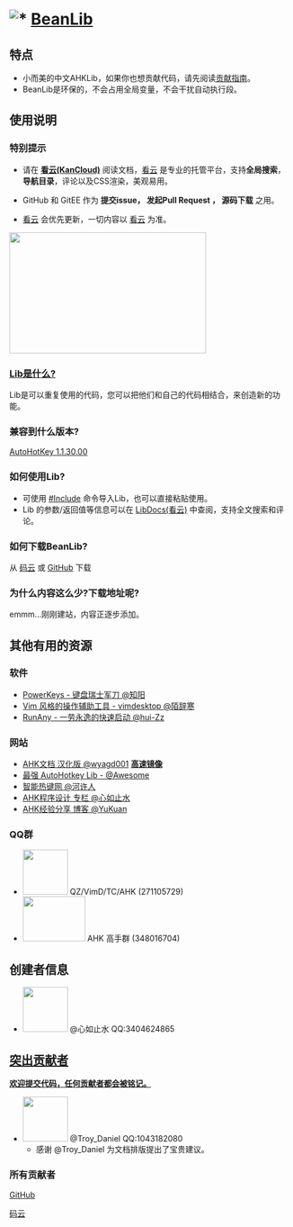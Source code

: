 # ![*](https://raw.githubusercontent.com/Oilj/GitHubPictureBed/master/AHK%E5%B0%8F%E5%9B%BE%E6%A0%87_20190105183041.png) [BeanLib](https://www.kancloud.cn/xrvu_zen/ahk_lib/902301)

## 特点

- 小而美的中文AHKLib，如果你也想贡献代码，请先阅读[贡献指南](https://www.kancloud.cn/xrvu_zen/ahk_lib/901895)。
- BeanLib是环保的，不会占用全局变量，不会干扰自动执行段。

## 使用说明
### 特别提示
- 请在 [**看云(KanCloud)**](https://www.kancloud.cn/xrvu_zen/ahk_lib/902301)  阅读文档，[看云](https://www.kancloud.cn/xrvu_zen/ahk_lib/902301) 是专业的托管平台，支持**全局搜索**，**导航目录**，评论以及CSS渲染，美观易用。

- GitHub 和 GitEE 作为 **提交issue， 发起Pull Request ， 源码下载** 之用。

- [看云](https://www.kancloud.cn/xrvu_zen/ahk_lib/902301) 会优先更新，一切内容以 [看云](https://www.kancloud.cn/xrvu_zen/ahk_lib/902301) 为准。

<img src="https://raw.githubusercontent.com/Oilj/GitHubPictureBed/master/%E7%9C%8B%E4%BA%91%E7%A4%BA%E4%BE%8B20190106110326.png" height="215px" width="350px" > 

### [Lib是什么?](https://wyagd001.github.io/zh-cn/docs/Functions.htm#include)

Lib是可以重复使用的代码，您可以把他们和自己的代码相结合，来创造新的功能。

### 兼容到什么版本?
[AutoHotKey 1.1.30.00](https://wyagd001.github.io/zh-cn/docs/AHKL_ChangeLog.htm)

### 如何使用Lib?

- 可使用 [#Include](https://wyagd001.github.io/zh-cn/docs/Functions.htm#include) 命令导入Lib，也可以直接粘贴使用。
- Lib 的参数/返回值等信息可以在 [LibDocs(看云)](https://www.kancloud.cn/xrvu_zen/ahk_lib/902301) 中查阅，支持全文搜索和评论。

### 如何下载BeanLib?

从 [码云](https://gitee.com/xrvu_zen/BeanLib) 或 [GitHub](https://github.com/Oilj/BeanLib) 下载

### 为什么内容这么少?下载地址呢?

emmm...刚刚建站，内容正逐步添加。

## 其他有用的资源
### 软件
- [PowerKeys - 键盘瑞士军刀 @知阳](https://powerkeys.github.io/)
- [Vim 风格的操作辅助工具 - vimdesktop @陌辞寒](https://github.com/goreliu/vimdesktop)
- [RunAny - 一劳永逸的快速启动 @hui-Zz](https://github.com/hui-Zz/RunAny)

### 网站
- [AHK文档 汉化版 @wyagd001](https://wyagd001.github.io/zh-cn/docs/AutoHotkey.htm)  [**高速镜像**](http://xrvu_zen.gitee.io/wyagd001.github.io/docs/AutoHotkey.htm)
- [最强 AutoHotkey Lib - @Awesome](https://github.com/ahkscript/awesome-AutoHotkey) 
- [智能热键网 @河许人](https://www.autoahk.com/)
- [AHK程序设计 专栏 @心如止水](https://segmentfault.com/blog/ahkprogramdesign)
- [AHK经验分享 博客 @YuKuan](https://blog.csdn.net/liuyukuan)

### QQ群
- <img src="https://raw.githubusercontent.com/Oilj/GitHubPictureBed/master/QZ_Q%E7%BE%A4.png" height="80px" width="80px" > QZ/VimD/TC/AHK (271105729)   
- <img src="https://raw.githubusercontent.com/Oilj/GitHubPictureBed/master/AHK%E9%AB%98%E6%89%8B%E7%BE%A4_20190106112323.png" height="80px" width="111px" > AHK 高手群 (348016704)   


## 创建者信息

- <img src="https://upload-images.jianshu.io/upload_images/14875935-319e198e74b0496c.jpg?imageMogr2/auto-orient/strip%7CimageView2/2/w/1240" height="80px" width="80px" >   @心如止水 QQ:3404624865 


## <span id="JumpTIGX">[突出贡献者](#JumpTIGX)</span>

[**欢迎提交代码，任何贡献者都会被铭记。**](https://www.kancloud.cn/xrvu_zen/ahk_lib/901895)
- <img src="https://raw.githubusercontent.com/Oilj/GitHubPictureBed/master/Troy_Daniel.png" height="80px" width="80px" >   @Troy_Daniel QQ:1043182080
  - 感谢 @Troy_Daniel 为文档排版提出了宝贵建议。


### 所有贡献者

[GitHub](https://github.com/Oilj/BeanLib/graphs/contributors) 

[码云](https://gitee.com/xrvu_zen/BeanLib/contributors?ref=master) 


